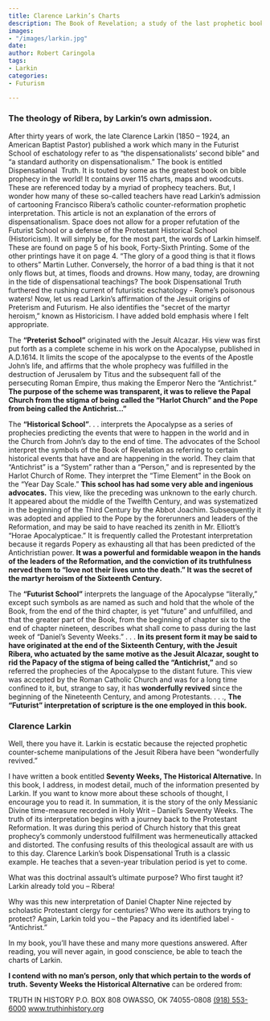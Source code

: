 ```yaml
---
title: Clarence Larkin’s Charts
description: The Book of Revelation; a study of the last prophetic book of Holy Scripture
images:
- "/images/larkin.jpg"
date: 
author: Robert Caringola
tags:
- Larkin
categories:
- Futurism

---
```

### The theology of Ribera, by Larkin’s own admission.

After thirty years of work, the late Clarence Larkin (1850 – 1924, an American Baptist Pastor) published a work which many in the Futurist School of eschatology refer to as “the dispensationalists’ second bible” and “a standard authority on dispensationalism.” The book is entitled Dispensational  Truth. It is touted by some as the greatest book on bible prophecy in the world! It contains over 115 charts, maps and woodcuts. These are referenced today by a myriad of prophecy teachers. But, I wonder how many of these so-called teachers have read Larkin’s admission of cartooning Francisco Ribera’s catholic counter-reformation prophetic interpretation. This article is not an explanation of the errors of dispensationalism. Space does not allow for a proper refutation of the Futurist School or a defense of the Protestant Historical School (Historicism). It will simply be, for the most part, the words of Larkin himself. These are found on page 5 of his book, Forty-Sixth Printing. Some of the other printings have it on page 4. “The glory of a good thing is that it flows to others” Martin Luther. Conversely, the horror of a bad thing is that it not only flows but, at times, floods and drowns. How many, today, are drowning in the tide of dispensational teachings? The book Dispensational Truth furthered the rushing current of futuristic eschatology - Rome’s poisonous waters! Now, let us read Larkin’s affirmation of the Jesuit origins of Preterism and Futurism. He also identifies the “secret of the martyr heroism,” known as Historicism. I have added bold emphasis where I felt appropriate.

The **“Preterist School”** originated with the Jesuit Alcazar. His view was first put forth as a complete scheme in his work on the Apocalypse, published in A.D.1614. It limits the scope of the apocalypse to the events of the Apostle John’s life, and affirms that the whole prophecy was fulfilled in the destruction of Jerusalem by Titus and the subsequent fall of the persecuting Roman Empire, thus making the Emperor Nero the “Antichrist.” **The purpose of the scheme was transparent, it was to relieve the Papal Church from the stigma of being called the “Harlot Church” and the Pope from being called the Antichrist…”**

The **“Historical School”**. . . interprets the Apocalypse as a series of prophecies predicting the events that were to happen in the world and in the Church from John’s day to the end of time. The advocates of the School interpret the symbols of the Book of Revelation as referring to certain historical events that have and are happening in the world. They claim that “Antichrist” is a “System” rather than a “Person,” and is represented by the Harlot Church of Rome. They interpret the “Time Element” in the Book on the “Year Day Scale.” **This school has had some very able and ingenious advocates.** This view, like the preceding was unknown to the early church. It appeared about the middle of the Twelfth Century, and was systematized in the beginning of the Third Century by the Abbot Joachim. Subsequently it was adopted and applied to the Pope by the forerunners and leaders of the Reformation, and may be said to have reached its zenith in Mr. Elliott’s “Horae Apocalypticae.” It is frequently called the Protestant interpretation because it regards Popery as exhausting all that has been predicted of the Antichristian power. **It was a powerful and formidable weapon in the hands of the leaders of the Reformation, and the conviction of its truthfulness nerved them to “love not their lives unto the death.” It was the secret of the martyr heroism of the Sixteenth Century.**

The **“Futurist School”** interprets the language of the Apocalypse “literally,” except such symbols as are named as such and hold that the whole of the Book, from the end of the third chapter, is yet “future” and unfulfilled, and that the greater part of the Book, from the beginning of chapter six to the end of chapter nineteen, describes what shall come to pass during the last week of “Daniel’s Seventy Weeks.” . . . **In its present form it may be said to have originated at the end of the Sixteenth Century, with the Jesuit Ribera, who actuated by the same motive as the Jesuit Alcazar, sought to rid the Papacy of the stigma of being called the “Antichrist,”** and so referred the prophecies of the Apocalypse to the distant future. This view was accepted by the Roman Catholic Church and was for a long time confined to it, but, strange to say, it has **wonderfully revived** since the beginning of the Nineteenth Century, and among Protestants. . . ., **The “Futurist” interpretation of scripture is the one employed in this book.**

### Clarence Larkin

Well, there you have it. Larkin is ecstatic because the rejected prophetic counter-scheme manipulations of the Jesuit Ribera have been “wonderfully revived.”

I have written a book entitled **Seventy Weeks, The Historical Alternative.** In this book, I address, in modest detail, much of the information presented by Larkin. If you want to know more about these schools of thought, I encourage you to read it. In summation, it is the story of the only Messianic Divine time-measure recorded in Holy Writ – Daniel’s Seventy Weeks. The truth of its interpretation begins with a journey back to the Protestant Reformation. It was during this period of Church history that this great prophecy’s commonly understood fulfillment was hermeneutically attacked and distorted. The confusing results of this theological assault are with us to this day. Clarence Larkin’s book Dispensational Truth is a classic example. He teaches that a seven-year tribulation period is yet to come.

What was this doctrinal assault’s ultimate purpose? Who first taught it? Larkin already told you – Ribera!

Why was this new interpretation of Daniel Chapter Nine rejected by scholastic Protestant clergy for centuries? Who were its authors trying to protect? Again, Larkin told you – the Papacy and its identified label - “Antichrist.”

In my book, you’ll have these and many more questions answered. After reading, you will never again, in good conscience, be able to teach the charts of Larkin.

**I contend with no man’s person, only that which pertain to the words of truth.**
**Seventy Weeks the Historical Alternative** can be ordered from:

TRUTH IN HISTORY
P.O. BOX 808
OWASSO, OK 74055-0808
[(918) 553-6000](tel:(918)%20553-6000)
www.truthinhistory.org